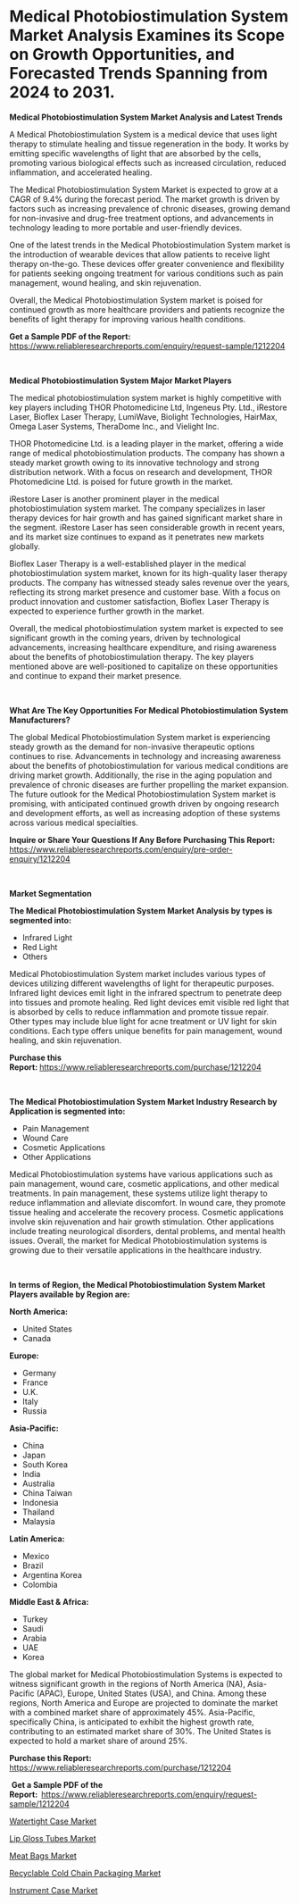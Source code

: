 <p><h1>Medical Photobiostimulation System Market Analysis Examines its Scope on Growth Opportunities, and Forecasted Trends Spanning from 2024 to 2031.</h1></p><p><strong>Medical Photobiostimulation System Market Analysis and Latest Trends</strong></p>
<p><p>A Medical Photobiostimulation System is a medical device that uses light therapy to stimulate healing and tissue regeneration in the body. It works by emitting specific wavelengths of light that are absorbed by the cells, promoting various biological effects such as increased circulation, reduced inflammation, and accelerated healing.</p><p>The Medical Photobiostimulation System Market is expected to grow at a CAGR of 9.4% during the forecast period. The market growth is driven by factors such as increasing prevalence of chronic diseases, growing demand for non-invasive and drug-free treatment options, and advancements in technology leading to more portable and user-friendly devices.</p><p>One of the latest trends in the Medical Photobiostimulation System market is the introduction of wearable devices that allow patients to receive light therapy on-the-go. These devices offer greater convenience and flexibility for patients seeking ongoing treatment for various conditions such as pain management, wound healing, and skin rejuvenation.</p><p>Overall, the Medical Photobiostimulation System market is poised for continued growth as more healthcare providers and patients recognize the benefits of light therapy for improving various health conditions.</p></p>
<p><strong>Get a Sample PDF of the Report:&nbsp;</strong> <a href="https://www.reliableresearchreports.com/enquiry/request-sample/1212204">https://www.reliableresearchreports.com/enquiry/request-sample/1212204</a></p>
<p>&nbsp;</p>
<p><strong>Medical Photobiostimulation System Major Market Players</strong></p>
<p><p>The medical photobiostimulation system market is highly competitive with key players including THOR Photomedicine Ltd, Ingeneus Pty. Ltd., iRestore Laser, Bioflex Laser Therapy, LumiWave, Biolight Technologies, HairMax, Omega Laser Systems, TheraDome Inc., and Vielight Inc.</p><p>THOR Photomedicine Ltd. is a leading player in the market, offering a wide range of medical photobiostimulation products. The company has shown a steady market growth owing to its innovative technology and strong distribution network. With a focus on research and development, THOR Photomedicine Ltd. is poised for future growth in the market.</p><p>iRestore Laser is another prominent player in the medical photobiostimulation system market. The company specializes in laser therapy devices for hair growth and has gained significant market share in the segment. iRestore Laser has seen considerable growth in recent years, and its market size continues to expand as it penetrates new markets globally.</p><p>Bioflex Laser Therapy is a well-established player in the medical photobiostimulation system market, known for its high-quality laser therapy products. The company has witnessed steady sales revenue over the years, reflecting its strong market presence and customer base. With a focus on product innovation and customer satisfaction, Bioflex Laser Therapy is expected to experience further growth in the market.</p><p>Overall, the medical photobiostimulation system market is expected to see significant growth in the coming years, driven by technological advancements, increasing healthcare expenditure, and rising awareness about the benefits of photobiostimulation therapy. The key players mentioned above are well-positioned to capitalize on these opportunities and continue to expand their market presence.</p></p>
<p>&nbsp;</p>
<p><strong>What Are The Key Opportunities For Medical Photobiostimulation System Manufacturers?</strong></p>
<p><p>The global Medical Photobiostimulation System market is experiencing steady growth as the demand for non-invasive therapeutic options continues to rise. Advancements in technology and increasing awareness about the benefits of photobiostimulation for various medical conditions are driving market growth. Additionally, the rise in the aging population and prevalence of chronic diseases are further propelling the market expansion. The future outlook for the Medical Photobiostimulation System market is promising, with anticipated continued growth driven by ongoing research and development efforts, as well as increasing adoption of these systems across various medical specialties.</p></p>
<p><strong>Inquire or Share Your Questions If Any Before Purchasing This Report:</strong> <a href="https://www.reliableresearchreports.com/enquiry/pre-order-enquiry/1212204">https://www.reliableresearchreports.com/enquiry/pre-order-enquiry/1212204</a></p>
<p>&nbsp;</p>
<p><strong>Market Segmentation</strong></p>
<p><strong>The Medical Photobiostimulation System Market Analysis by types is segmented into:</strong></p>
<p><ul><li>Infrared Light</li><li>Red Light</li><li>Others</li></ul></p>
<p><p>Medical Photobiostimulation System market includes various types of devices utilizing different wavelengths of light for therapeutic purposes. Infrared light devices emit light in the infrared spectrum to penetrate deep into tissues and promote healing. Red light devices emit visible red light that is absorbed by cells to reduce inflammation and promote tissue repair. Other types may include blue light for acne treatment or UV light for skin conditions. Each type offers unique benefits for pain management, wound healing, and skin rejuvenation.</p></p>
<p><strong>Purchase this Report:&nbsp;</strong><a href="https://www.reliableresearchreports.com/purchase/1212204">https://www.reliableresearchreports.com/purchase/1212204</a></p>
<p>&nbsp;</p>
<p><strong>The Medical Photobiostimulation System Market Industry Research by Application is segmented into:</strong></p>
<p><ul><li>Pain Management</li><li>Wound Care</li><li>Cosmetic Applications</li><li>Other Applications</li></ul></p>
<p><p>Medical Photobiostimulation systems have various applications such as pain management, wound care, cosmetic applications, and other medical treatments. In pain management, these systems utilize light therapy to reduce inflammation and alleviate discomfort. In wound care, they promote tissue healing and accelerate the recovery process. Cosmetic applications involve skin rejuvenation and hair growth stimulation. Other applications include treating neurological disorders, dental problems, and mental health issues. Overall, the market for Medical Photobiostimulation systems is growing due to their versatile applications in the healthcare industry.</p></p>
<p>&nbsp;</p>
<p><strong>In terms of Region, the Medical Photobiostimulation System Market Players available by Region are:</strong></p>
<p>
    <p> <strong> North America: </strong>
        <ul>
            <li>United States</li>
            <li>Canada</li>
        </ul>
        </p> 
    <p> <strong> Europe: </strong>
        <ul>
            <li>Germany</li>
            <li>France</li>
            <li>U.K.</li>
            <li>Italy</li>
            <li>Russia</li>
        </ul>
        </p> 
    <p> <strong> Asia-Pacific: </strong>
        <ul>
            <li>China</li>
            <li>Japan</li>
            <li>South Korea</li>
            <li>India</li>
            <li>Australia</li>
            <li>China Taiwan</li>
            <li>Indonesia</li>
            <li>Thailand</li>
            <li>Malaysia</li>
        </ul>
        </p> 
    <p> <strong> Latin America: </strong>
        <ul>
            <li>Mexico</li>
            <li>Brazil</li>
            <li>Argentina Korea</li>
            <li>Colombia</li>
        </ul>
        </p> 
    <p> <strong> Middle East & Africa: </strong>
        <ul>
            <li>Turkey</li>
            <li>Saudi</li>
            <li>Arabia</li>
            <li>UAE</li>
            <li>Korea</li>
        </ul>
    </p>
    </p>
<p><p>The global market for Medical Photobiostimulation Systems is expected to witness significant growth in the regions of North America (NA), Asia-Pacific (APAC), Europe, United States (USA), and China. Among these regions, North America and Europe are projected to dominate the market with a combined market share of approximately 45%. Asia-Pacific, specifically China, is anticipated to exhibit the highest growth rate, contributing to an estimated market share of 30%. The United States is expected to hold a market share of around 25%.</p></p>
<p><strong>Purchase this Report: </strong><a href="https://www.reliableresearchreports.com/purchase/1212204">https://www.reliableresearchreports.com/purchase/1212204</a></p>
<p>&nbsp;<strong>Get a Sample PDF of the Report:&nbsp;&nbsp;</strong><a href="https://www.reliableresearchreports.com/enquiry/request-sample/1212204">https://www.reliableresearchreports.com/enquiry/request-sample/1212204</a></p>
<p><strong></strong></p>
<p><p><a href="https://medium.com/@jarredmertz/watertight-case-nbsp-market-focuses-on-market-share-size-and-projected-forecast-till-2031-23fcd7e19f90">Watertight Case Market</a></p><p><a href="https://medium.com/@jarredmertz/decoding-lip-gloss-tubes-market-metrics-market-share-trends-and-growth-patterns-45f9a723066d">Lip Gloss Tubes Market</a></p><p><a href="https://medium.com/@jarredmertz/meat-bags-market-research-report-its-history-and-forecast-2024-to-2031-98f2591ccd1b">Meat Bags Market</a></p><p><a href="https://medium.com/@jarredmertz/recyclable-cold-chain-packaging-market-research-report-its-history-and-forecast-2024-to-2031-079049784b60">Recyclable Cold Chain Packaging Market</a></p><p><a href="https://medium.com/@jarredmertz/instrument-case-market-research-report-its-history-and-forecast-2024-to-2031-3d6623704a9a">Instrument Case Market</a></p></p>
